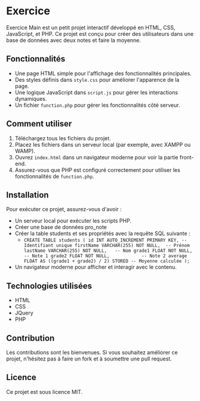 # Exercice 

Exercice Main est un petit projet interactif développé en HTML, CSS, JavaScript, et PHP. Ce projet est conçu pour créer des utilisateurs dans une base de données avec deux notes et faire la moyenne.

## Fonctionnalités

- Une page HTML simple pour l'affichage des fonctionnalités principales.
- Des styles définis dans `style.css` pour améliorer l'apparence de la page.
- Une logique JavaScript dans `script.js` pour gérer les interactions dynamiques.
- Un fichier `function.php` pour gérer les fonctionnalités côté serveur.

## Comment utiliser

1. Téléchargez tous les fichiers du projet.
2. Placez les fichiers dans un serveur local (par exemple, avec XAMPP ou WAMP).
3. Ouvrez `index.html` dans un navigateur moderne pour voir la partie front-end.
4. Assurez-vous que PHP est configuré correctement pour utiliser les fonctionnalités de `function.php`.

## Installation

Pour exécuter ce projet, assurez-vous d'avoir :

- Un serveur local pour exécuter les scripts PHP.
- Créer une base de données pro_note
- Créer la table students et ses propriétés avec la requête SQL suivante :
    -  `CREATE TABLE students (
          id INT AUTO_INCREMENT PRIMARY KEY, -- Identifiant unique
          firstName VARCHAR(255) NOT NULL,  -- Prénom
          lastName VARCHAR(255) NOT NULL,   -- Nom
          grade1 FLOAT NOT NULL,            -- Note 1
          grade2 FLOAT NOT NULL,            -- Note 2
          average FLOAT AS ((grade1 + grade2) / 2) STORED -- Moyenne calculée
);`
- Un navigateur moderne pour afficher et interagir avec le contenu.

## Technologies utilisées

- HTML
- CSS
- JQuery
- PHP

## Contribution

Les contributions sont les bienvenues. Si vous souhaitez améliorer ce projet, n'hésitez pas à faire un fork et à soumettre une pull request.

## Licence

Ce projet est sous licence MIT.
